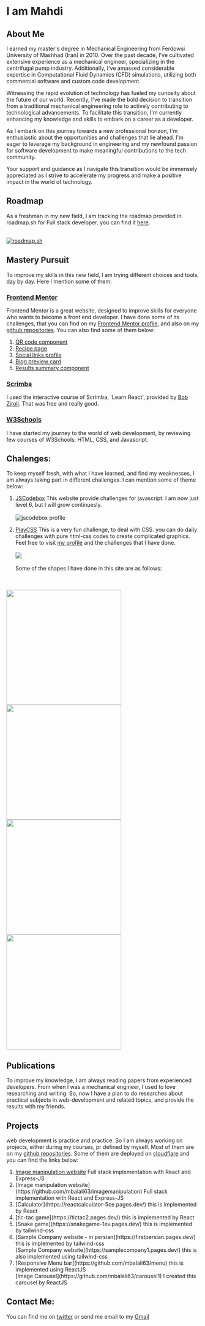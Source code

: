 # I am Mahdi

## About Me

I earned my master's degree in Mechanical Engineering from Ferdowsi University of Mashhad (Iran) in 2010. Over the past decade, I've cultivated extensive experience as a mechanical engineer, specializing in the centrifugal pump industry. Additionally, I've amassed considerable expertise in Computational Fluid Dynamics (CFD) simulations, utilizing both commercial software and custom code development.

Witnessing the rapid evolution of technology has fueled my curiosity about the future of our world. Recently, I've made the bold decision to transition from a traditional mechanical engineering role to actively contributing to technological advancements. To facilitate this transition, I'm currently enhancing my knowledge and skills to embark on a career as a developer.

As I embark on this journey towards a new professional horizon, I'm enthusiastic about the opportunities and challenges that lie ahead. I'm eager to leverage my background in engineering and my newfound passion for software development to make meaningful contributions to the tech community.

Your support and guidance as I navigate this transition would be immensely appreciated as I strive to accelerate my progress and make a positive impact in the world of technology.

## Roadmap
 As a freshman in my new field, I am tracking the roadmap provided in roadmap.sh for Full stack developer. you can find it [here](https://roadmap.sh/full-stack).
 <br><br>

 [![roadmap.sh](https://api.roadmap.sh/v1-badge/tall/66097485da1671f986ec3689?variant=dark)](https://roadmap.sh)
 
## Mastery Pursuit
To improve my skills in this new field, I am trying different choices and tools, day by day. Here I mention some of them:
### [Frontend Mentor](https://www.frontendmentor.io/profile/mbalali63)
Frontend Mentor is a great website, designed to improve skills for everyone who wants to become a front end developer. I have done some of its challenges, that you can find on my [Frontend Mentor profile](https://www.frontendmentor.io/profile/mbalali63), and also on my [github repositories](https://github.com/mbalali63?tab=repositories). You can also find some of them below:<br>

1. [QR code component](https://www.frontendmentor.io/solutions/tailwindcss-mSd3EMgws4)
2. [Recipe page](https://www.frontendmentor.io/solutions/for-this-project-i-dont-use-any-tool-other-than-pure-htmlcss-HTEihqkQCM)
3. [Social links profile](https://www.frontendmentor.io/solutions/react-PIx8zhfjsH)
4. [Blog preview card](https://www.frontendmentor.io/solutions/i-used-pure-htmlcss-for-this-project-GUbhcpOn_P)
5. [Results summary component](https://www.frontendmentor.io/solutions/tailwindcss-gQ4a1TRfSe)

### [Scrimba](https://scrimba.com/)
I used the interactive course of Scrimba, 'Learn React', provided by [Bob Ziroll](https://github.com/bobziroll). That was free and really good.

### [W3Schools](https://www.w3schools.com/)
I have started my journey to the world of web development, by reviewing few courses of W3Schools: HTML, CSS, and Javascript.


## Chalenges:
 To keep myself fresh, with what I have learned, and find my weaknesses, I am always taking part in different challenges. I can mention some of theme below:
 1. [JSCodebox](https://jscodebox.com/)
  This website provide challenges for javascript. I am now just level 6, but I will grow continuesly.<br><br>
  ![jscodebox profile](./Screenshot%20from%202024-03-31%2019-06-57.png)

2. [PlayCSS](https://playcss.app/)
This is a very fun challenge, to deal with CSS. you can do daily challenges with pure html-css codes to create complicated graphics. Feel free to visit [my profile](https://playcss.app/profile/codegeek1984) and the challenges that I have done.<br><br>
![](./Screenshot%20from%202024-03-31%2019-13-16.png)
<br><br>Some of the shapes I have done in this site are as follows:

<br><br>
<img src="./Screenshot from 2024-03-31 19-14-47.png" width="300px">
<img src="./Screenshot from 2024-03-31 19-14-56.png" width="300px">
<img src="./Screenshot from 2024-03-31 19-15-12.png" width="300px">
<img src="./Screenshot from 2024-03-31 19-17-04.png" width="300px">


## Publications
To improve my knowledge, I am always reading papers from experienced developers. From when I was a mechanical engineer, I used to love researching and writing. So, now I have a plan to do researches about practical subjects in web-development and related topics, and provide the results with my friends.


## Projects
web development is practice and practice. So I am always working on projects, either during my courses, pr defined by myself. Most of them are on my [github repositories](https://github.com/mbalali63?tab=repositories). Some of them are deployed on [cloudflare](https://www.cloudflare.com/) and you can find the links below:

<ol>
 <li><a href="https://github.com/mbalali63/imagemanipulation">Image manipulation website</a>
     Full stack implementation with React and Express-JS
 </li>
 <li>[Image manipulation website] (https://github.com/mbalali63/imagemanipulation) 
     Full stack implementation with React and Express-JS
 </li>
 <li> [Calculator](https://reactcalculator-5ce.pages.dev/) this is implemented by React</li>
 <li> [tic-tac game](https://tictac2.pages.dev/)
     this is implemented by React </li>
 <li> [Snake game](https://snakegame-1ev.pages.dev/)
     this is implemented by tailwind-css</li>
<li> [Sample Company website - in persian](https://firstpersian.pages.dev/)
     this is implemented by tailwind-css</li>
</li> [Sample Company website](https://samplecompany1.pages.dev/)
     this is also implemented using tailwind-css</li>
<li> [Responsive Menu bar](https://github.com/mbalali63/menu)
    this is implemented using ReactJS</li>
</li> [Image Carousel](https://github.com/mbalali63/carousel1)
   I created this carousel by ReactJS</li>
</ol>


## Contact Me:
 You can find me on [twitter](https://twitter.com/codinggeek1984)
 or send me email to my [Gmail](mailto:mbalali.freelancer@gmail.com)
 
